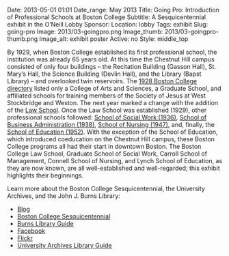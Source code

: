 Date: 2013-05-01 01:01 
Date_range: May 2013
Title: Going Pro: Introduction of Professional Schools at Boston College 
Subtitle: A Sesquicentennial exhibit in the O’Neill Lobby 
Sponsor:
Location: lobby
Tags: exhibit
Slug: going-pro
Image: 2013/03-goingpro.png
Image_thumb: 2013/03-goingpro-thumb.png
Image_alt: exhibit poster
Active: no
Style: middle_top

<p>By 1929, when Boston College established its first professional   school, the institution was already 65 years old. At this time the   Chestnut Hill campus consisted of only four buildings – the Recitation   Building (Gasson Hall), St. Mary&rsquo;s Hall, the Science Building (Devlin   Hall), and the Library (Bapst Library) – and overlooked twin reservoirs.   The <a href="http://archive.org/stream/bostoncollegecat1928bost#page/n7/mode/2up">1928 Boston College directory</a> listed only a College of Arts and Sciences, a Graduate School, and   affiliated schools for training members of the Society of Jesus at West   Stockbridge and Weston. The next year marked a change with the addition   of the <a href="http://archive.org/stream/bostoncollegebul1929bost#page/158/mode/2up/">Law School</a>. Once the Law School was established (1929), other professional schools followed: <a href="http://archive.org/stream/bostoncollegebul3637bost#page/n141/mode/2up/">School of Social Work (1936)</a>, <a href="http://archive.org/stream/bostoncollegesc3839bost#page/n5/mode/2up">School of Business Administration (1938)</a>, <a href="http://archive.org/stream/bostoncollegebusc4748bost#page/n3/mode/2up">School of Nursing (1947)</a>, and, finally, the <a href="http://archive.org/stream/bostoncollegebul1951bost#page/n1/mode/2up">School of Education (1952)</a>.   With the exception of the School of Education, which introduced   coeducation on the Chestnut Hill campus, these Boston College programs   all had their start in downtown Boston. The Boston College Law School,   Graduate School of Social Work, Carroll School of Management, Connell   School of Nursing, and Lynch School of Education, as they are now known,   are all well-established and well-regarded; this exhibit highlights   their beginnings.</p>
<p>Learn more about the Boston College Sesquicentennial, the University Archives, and the John J. Burns Library:</p>
<ul>
  <li><a href="http://johnjburnslibrary.wordpress.com/">Blog</a></li>
  <li><a href="http://www.bc.edu/about/sesquicentennial/">Boston College Sesquicentennial</a></li>
  <li><a href="http://libguides.bc.edu/burns">Burns Library Guide</a></li>
  <li><a href="https://www.facebook.com/johnjburnslibrary">Facebook</a></li>
  <li><a href="http://www.flickr.com/photos/bc-burnslibrary">Flickr</a></li>
  <li><a href="http://libguides.bc.edu/univarch">University Archives Library Guide</a></li>
</ul>

<!--

Active:
    Yes (will appear on Exhibit's homepage)
    No (will not appear on Exhibit's homepage, but will appear in archives)

Gallery locations: 
    Burns Library (burns)
    Theology and Ministry Library (tml)
    O'Neill Level One (lvl1)
    O'Neill Level Three (lvl3)
    O'Neill Reading Room (reading)
    O'Neill Reading Room Back Wall (backwall)
    O'Neill Lobby (lobby)
    History Dept, Stokes Hall (stokes)
    Bapst Exhibits (bapsts)
    Archived Bapst Exhibits (bapstsarchive)
  
Need spaces for:

  Virtual Exhibits (virtual)
  Tip O'Neill (tiponeill)

Style:
    Poster on left, text on right (default)
    Poster on right, text on left (right)
    Poster large, centered above text (middle_top)
    Poster large, centered below text (middle_down)

Add'l images
    <img src="/theme/img/exhibits/XXXX/201X/00-XXXX.png" alt="words" class="float_left">
    <img src="/theme/img/exhibits/XXXX/201X/00-XXXX.png" alt="words" class="float_right">
    <img src="/theme/img/exhibits/XXXX/201X/00-XXXX.png" alt="words" class="center">

-->

